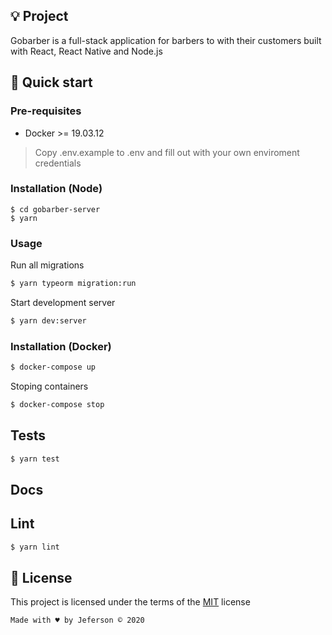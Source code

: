 ## 💡 Project
Gobarber is a full-stack application for barbers to with their customers built with React, React Native and Node.js

## 🚀 Quick start

### Pre-requisites

- Docker >= 19.03.12

> Copy .env.example to .env and fill out with your own enviroment credentials

### Installation (Node)

```
$ cd gobarber-server
$ yarn
```

### Usage

Run all migrations
```sh
$ yarn typeorm migration:run
```

Start development server
```sh
$ yarn dev:server
```

### Installation (Docker)

```sh
$ docker-compose up
```

Stoping containers
```sh
$ docker-compose stop
```

## Tests

```sh
$ yarn test
```

## Docs

## Lint

```sh
$ yarn lint
```

## 📝 License

This project is licensed under the terms of the [MIT](https://github.com/jeferson-sb/gobarber-server/blob/master/LICENSE) license

`Made with ♥ by Jeferson © 2020`
